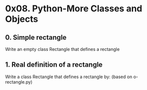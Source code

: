 # 0x08. Python-More Classes and Objects

## 0. Simple rectangle
Write an empty class Rectangle that defines a rectangle

## 1. Real definition of a rectangle
Write a class Rectangle that defines a rectangle by: (based on o-rectangle.py)


